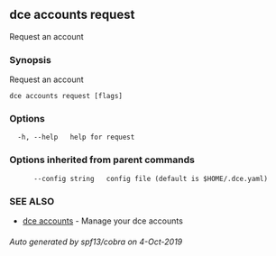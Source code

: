 ## dce accounts request

Request an account

### Synopsis

Request an account

```
dce accounts request [flags]
```

### Options

```
  -h, --help   help for request
```

### Options inherited from parent commands

```
      --config string   config file (default is $HOME/.dce.yaml)
```

### SEE ALSO

* [dce accounts](dce_accounts.md)	 - Manage your dce accounts

###### Auto generated by spf13/cobra on 4-Oct-2019
